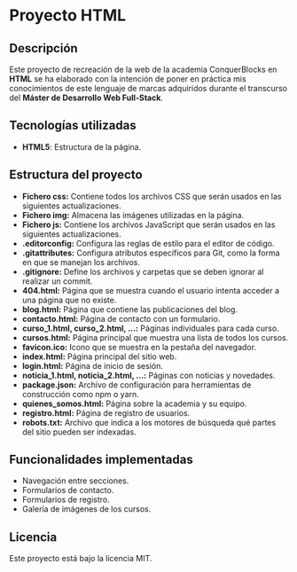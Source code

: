 # Proyecto HTML
## Descripción
Este proyecto de recreación de la web de la academia ConquerBlocks en __HTML__ se ha elaborado con la intención de poner en práctica mis conocimientos de este lenguaje de marcas adquiridos durante el transcurso del __Máster de Desarrollo Web Full-Stack__.

## Tecnologías utilizadas
- __HTML5__: Estructura de la página.

## Estructura del proyecto
- __Fichero css:__ Contiene todos los archivos CSS que serán usados en las siguientes actualizaciones.
- __Fichero img:__ Almacena las imágenes utilizadas en la página.
- __Fichero js:__ Contiene los archivos JavaScript que serán usados en las siguientes actualizaciones.
- __.editorconfig:__ Configura las reglas de estilo para el editor de código.
- __.gitattributes:__ Configura atributos específicos para Git, como la forma en que se manejan los archivos.
- __.gitignore:__ Define los archivos y carpetas que se deben ignorar al realizar un commit.
- __404.html:__ Página que se muestra cuando el usuario intenta acceder a una página que no existe.
- __blog.html:__ Página que contiene las publicaciones del blog.
- __contacto.html:__ Página de contacto con un formulario.
- __curso_1.html, curso_2.html, ...:__ Páginas individuales para cada curso.
- __cursos.html:__ Página principal que muestra una lista de todos los cursos.
- __favicon.ico:__ Icono que se muestra en la pestaña del navegador.
- __index.html:__ Página principal del sitio web.
- __login.html:__ Página de inicio de sesión.
- __noticia_1.html, noticia_2.html, ...:__ Páginas con noticias y novedades.
- __package.json:__ Archivo de configuración para herramientas de construcción como npm o yarn.
- __quienes_somos.html:__ Página sobre la academia y su equipo.
- __registro.html:__ Página de registro de usuarios.
- __robots.txt:__ Archivo que indica a los motores de búsqueda qué partes del sitio pueden ser indexadas.

## Funcionalidades implementadas
- Navegación entre secciones.
- Formularios de contacto.
- Formularios de registro.
- Galería de imágenes de los cursos.

## Licencia
Este proyecto está bajo la licencia MIT.